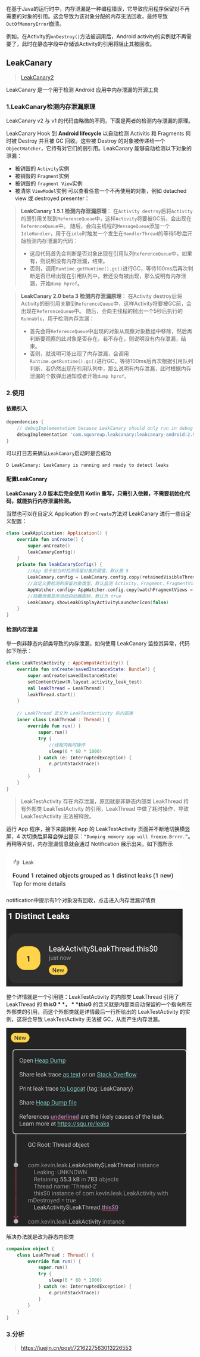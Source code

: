 

在基于Java的运行时中，内存泄漏是一种编程错误，它导致应用程序保留对不再需要的对象的引用。这会导致为该对象分配的内存无法回收，最终导致`OutOfMemoryError`崩溃。

例如，在Activity的`onDestroy()`方法被调用后，Android activity的实例就不再需要了，此时在静态字段中存储该Activity的引用将阻止其被回收。  





## LeakCanary

> [LeakCanary2](https://juejin.cn/post/7121320019878903816)

LeakCanary 是一个用于检测 Android 应用中内存泄漏的开源工具 

### 1.LeakCanary检测内存泄漏原理

LeakCanary v2 与 v1 的代码由略微的不同，下面是两者的检测内存泄漏的原理。 

LeakCanary Hook 到 **Android lifecycle** 以自动检测 Activitis 和 Fragments 何时被 Destroy 并且被 GC 回收。这些被 Destroy 的对象被传递给一个 `ObjectWatcher`，它持有对它们的弱引用。LeakCanary 能够自动检测以下对象的泄漏： 

- 被销毁的 `Activity`实例
- 被销毁的 `Fragment`实例
- 被销毁的 `fragment View`实例
- 被清除 `ViewModel`实例 可以查看任意一个不再使用的对象，例如 detached view 或 destroyed presenter：

>  **LeakCanary 1.5.1 检测内存泄漏原理**：
> 在`Activity destroy`后将`Activity`的弱引用关联到`ReferenceQueue`中，这样`Activity`将要被GC前，会出现在`ReferenceQueue`中。
> 随后，会向主线程的`MessageQueue`添加一个`IdleHandler`，用于在`idle`时触发一个发生在`HandlerThread`的等待5秒后开始检测内存泄漏的代码：
>
> - 这段代码首先会判断是否对象出现在引用队列`ReferenceQueue`中，如果有，则说明没有内存泄漏，结束。
> - 否则，调用`Runtime.getRuntime().gc()`进行GC，等待100ms后再次判断是否已经出现在引用队列中，若还没有被出现，那么说明有内存泄漏，开始`dump hprof`。 

>  **LeakCanary 2.0 beta 3 检测内存泄漏原理**：
> 在Activity destroy后将Activity的弱引用关联到`ReferenceQueue`中，这样Activity将要被GC前，会出现在`ReferenceQueue`中。
> 随后，会向主线程的抛出一个5秒后执行的`Runnable`，用于检测内存泄漏：
>
> - 首先会将`ReferenceQueue`中出现的对象从观察对象数组中移除，然后再判断要观察的此对象是否存在。若不存在，则说明没有内存泄漏，结束。
> - 否则，就说明可能出现了内存泄漏，会调用`Runtime.getRuntime().gc()`进行GC，等待100ms后再次根据引用队列判断，若仍然出现在引用队列中，那么说明有内存泄漏，此时根据内存泄漏的个数弹出通知或者开始`dump hprof`。 



### 2.使用

#### 依赖引入

```groovy
dependencies {
    // debugImplementation because LeakCanary should only run in debug builds.
    debugImplementation 'com.squareup.leakcanary:leakcanary-android:2.9.1'
}
```

可以打日志来确认`LeakCanary`启动时是否成功

```
D LeakCanary: LeakCanary is running and ready to detect leaks
```

#### 配置LeakCanary

**LeakCanary 2.0 版本后完全使用 Kotlin 重写，只需引入依赖，不需要初始化代码，就能执行内存泄漏检测。**

当然也可以在自定义 Application 的 `onCreate`方法对 LeakCanary 进行一些自定义配置：

```kotlin
class LeakApplication: Application() {
    override fun onCreate() {
        super.onCreate()
        leakCanaryConfig()
    }
    private fun leakCanaryConfig() {
        //App 处于前台时检测保留对象的阈值，默认是 5
        LeakCanary.config = LeakCanary.config.copy(retainedVisibleThreshold = 3)
        //自定义要检测的保留对象类型，默认监测 Activity，Fragment，FragmentViews 和 ViewModels
        AppWatcher.config= AppWatcher.config.copy(watchFragmentViews = false)
        //隐藏泄漏显示活动启动器图标，默认为 true
        LeakCanary.showLeakDisplayActivityLauncherIcon(false)
    }
}
```



#### 检测内存泄漏

举一例非静态内部类导致的内存泄漏，如何使用 LeakCanary 监控其异常，代码如下所示： 

```kotlin
class LeakTestActivity : AppCompatActivity() {
    override fun onCreate(savedInstanceState: Bundle?) {
        super.onCreate(savedInstanceState)
        setContentView(R.layout.activity_leak_test)
        val leakThread = LeakThread()
        leakThread.start()
    }

    // LeakThread 定义为 LeakTestActivity 的内部类
    inner class LeakThread : Thread() {
        override fun run() {
            super.run()
            try {
                //线程内耗时操作
                sleep(6 * 60 * 1000)
            } catch (e: InterruptedException) {
                e.printStackTrace()
            }
        }
    }
}
```

> LeakTestActivity 存在内存泄漏，原因就是非静态内部类 LeakThread 持有外部类 LeakTestActivity 的引用，LeakThread 中做了耗时操作，导致 LeakTestActivity 无法被释放。 

运行 App 程序，接下来跳转到 App 的 LeakTestActivity 页面并不断地切换横竖屏，4 次切换后屏幕会弹出提示：`“Dumping memory app will freeze.Brrrr.”`。再稍等片刻，内存泄漏信息就会通过 Notification 展示出来，如下图所示

![1725456440530](内存泄漏检测.assets/1725456440530.png)

notification中提示有1个对象没有回收，点击进入内存泄漏详情页

![1725457183467](内存泄漏检测.assets/1725457183467.png)

整个详情就是一个引用链：LeakTestActivity 的内部类 LeakThread 引用了 LeakThread 的 **this$0**，**this$0** 的含义就是内部类自动保留的一个指向所在外部类的引用，而这个外部类就是详情最后一行所给出的 LeakTestActivity 的实例，这将会导致 LeakTestActivity 无法被 GC，从而产生内存泄漏。

![1725457246987](内存泄漏检测.assets/1725457246987.png)

解决办法就是改为静态内部类

```kotlin
companion object {
    class LeakThread : Thread() {
        override fun run() {
            super.run()
            try {
                sleep(6 * 60 * 1000)
            } catch (e: InterruptedException) {
                e.printStackTrace()
            }
        }
    }
}
```

### 3.分析

> https://juejin.cn/post/7216227563013226553